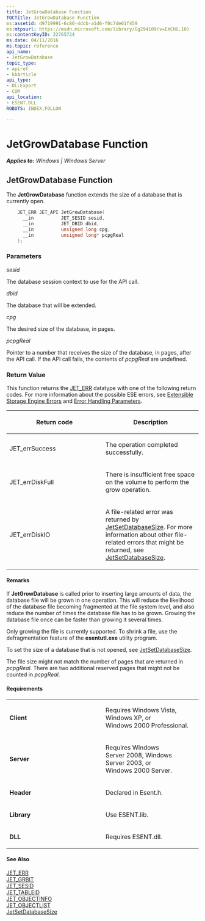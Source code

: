 ```yaml
---
title: JetGrowDatabase Function
TOCTitle: JetGrowDatabase Function
ms:assetid: d9719991-6c80-4dcb-a1d6-f0c7de61f459
ms:mtpsurl: https://msdn.microsoft.com/library/Gg294109(v=EXCHG.10)
ms:contentKeyID: 32765724
ms.date: 04/11/2016
ms.topic: reference
api_name: 
- JetGrowDatabase
topic_type: 
- apiref
- kbArticle
api_type: 
- DLLExport
- COM
api_location: 
- ESENT.DLL
ROBOTS: INDEX,FOLLOW

---
```


# JetGrowDatabase Function


_**Applies to:** Windows | Windows Server_

## JetGrowDatabase Function

The **JetGrowDatabase** function extends the size of a database that is currently open.

```cpp
    JET_ERR JET_API JetGrowDatabase(
      __in          JET_SESID sesid,
      __in          JET_DBID dbid,
      __in          unsigned long cpg,
      __in          unsigned long* pcpgReal
    );
```

### Parameters

*sesid*

The database session context to use for the API call.

*dbid*

The database that will be extended.

*cpg*

The desired size of the database, in pages.

*pcpgReal*

Pointer to a number that receives the size of the database, in pages, after the API call. If the API call fails, the contents of *pcpgReal* are undefined.

### Return Value

This function returns the [JET_ERR](./jet-err.md) datatype with one of the following return codes. For more information about the possible ESE errors, see [Extensible Storage Engine Errors](./extensible-storage-engine-errors.md) and [Error Handling Parameters](./error-handling-parameters.md).

<table>
<colgroup>
<col style="width: 50%" />
<col style="width: 50%" />
</colgroup>
<thead>
<tr class="header">
<th><p>Return code</p></th>
<th><p>Description</p></th>
</tr>
</thead>
<tbody>
<tr class="odd">
<td><p>JET_errSuccess</p></td>
<td><p>The operation completed successfully.</p></td>
</tr>
<tr class="even">
<td><p>JET_errDiskFull</p></td>
<td><p>There is insufficient free space on the volume to perform the grow operation.</p></td>
</tr>
<tr class="odd">
<td><p>JET_errDiskIO</p></td>
<td><p>A file-related error was returned by <a href="gg269242(v=exchg.10).md">JetSetDatabaseSize</a>. For more information about other file-related errors that might be returned, see <a href="gg269242(v=exchg.10).md">JetSetDatabaseSize</a>.</p></td>
</tr>
</tbody>
</table>


#### Remarks

If **JetGrowDatabase** is called prior to inserting large amounts of data, the database file will be grown in one operation. This will reduce the likelihood of the database file becoming fragmented at the file system level, and also reduce the number of times the database file has to be grown. Growing the database file once can be faster than growing it several times.

Only growing the file is currently supported. To shrink a file, use the defragmentation feature of the **esentutl.exe** utility program.

To set the size of a database that is not opened, see [JetSetDatabaseSize](./jetsetdatabasesize-function.md).

The file size might not match the number of pages that are returned in *pcpgReal*. There are two additional reserved pages that might not be counted in *pcpgReal*.

#### Requirements

<table>
<colgroup>
<col style="width: 50%" />
<col style="width: 50%" />
</colgroup>
<tbody>
<tr class="odd">
<td><p><strong>Client</strong></p></td>
<td><p>Requires Windows Vista, Windows XP, or Windows 2000 Professional.</p></td>
</tr>
<tr class="even">
<td><p><strong>Server</strong></p></td>
<td><p>Requires Windows Server 2008, Windows Server 2003, or Windows 2000 Server.</p></td>
</tr>
<tr class="odd">
<td><p><strong>Header</strong></p></td>
<td><p>Declared in Esent.h.</p></td>
</tr>
<tr class="even">
<td><p><strong>Library</strong></p></td>
<td><p>Use ESENT.lib.</p></td>
</tr>
<tr class="odd">
<td><p><strong>DLL</strong></p></td>
<td><p>Requires ESENT.dll.</p></td>
</tr>
</tbody>
</table>


#### See Also

[JET_ERR](./jet-err.md)  
[JET_GRBIT](./jet-grbit.md)  
[JET_SESID](./jet-sesid.md)  
[JET_TABLEID](./jet-tableid.md)  
[JET_OBJECTINFO](./jet-objectinfo-structure.md)  
[JET_OBJECTLIST](./jet-objectlist-structure.md)  
[JetSetDatabaseSize](./jetsetdatabasesize-function.md)